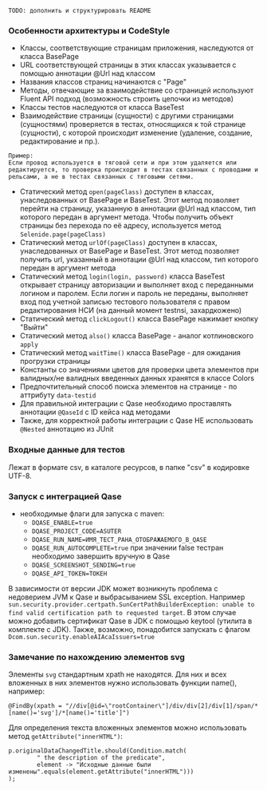 ```
TODO: дополнить и структурировать README
```

<h3> Особенности архитектуры и CodeStyle </h3>

* Классы, соответствующие страницам приложения, наследуются от класса BasePage
* URL соответствующей страницы в этих классах указывается с помощью аннотации @Url над классом
* Названия классов страниц начинаются с "Page"
* Методы, отвечающие за взаимодействие со страницей используют Fluent API подход (возможность строить цепочки из методов)
* Классы тестов наследуются от класса BaseTest
* Взаимодействие страницы (сущности) с другими страницами (сущностями) проверяется в тестах, относящихся
к той странице (сущности), с которой происходит изменение (удаление, создание, редактирование и пр.).
```
Пример:
Если провод используется в тяговой сети и при этом удаляется или редактируется, то проверка происходит в тестах связанных с проводами и
рельсами, а не в тестах связанных с тяговыми сетями.
```
* Статический метод ```open(pageClass)``` доступен в классах, унаследованных от BasePage и BaseTest.
Этот метод позволяет перейти на страницу, указанную в аннотации @Url над классом, тип которого передан в аргумент метода.
Чтобы получить объект страницы без перехода по её адресу, используется метод ```Selenide.page(pageClass)```
* Статический метод ```urlOf(pageClass)``` доступен в классах, унаследованных от BasePage и BaseTest. Этот метод позволяет
получить url, указанный в аннотации @Url над классом, тип которого передан в аргумент метода
* Статический метод ```login(login, password)``` класса BaseTest открывает страницу авторизации и выполняет вход
с переданными логином и паролем. Если логин и пароль не переданы, выполняет вход под учетной записью тестового
пользователя с правом редактирования НСИ (на данный момент testnsi, захардкожено)
* Статический метод ```clickLogout()``` класса BasePage нажимает кнопку "Выйти"
* Статический метод ```also()``` класса BasePage - аналог котлиновского ```apply```
* Статический метод ```waitTime()``` класса BasePage - для ожидания прогрузки страницы
* Константы со значениями цветов для проверки цвета элементов при валидных/не валидных введенных данных хранятся в классе Colors
* Предпочтительный способ поиска элементов на странице - по аттрибуту ```data-testid```
* Для правильной интеграции с Qase необходимо проставлять аннотации ```@QaseId``` с ID кейса над методами
* Также, для корректной работы интеграции с Qase НЕ использовать `@Nested` аннотацию из JUnit


<h3> Входные данные для тестов </h3>
Лежат в формате csv, в каталоге ресурсов, в папке "csv" в кодировке UTF-8.

<h3> Запуск с интеграцией Qase </h3>

* необходимые флаги для запуска с maven:
  * `DQASE_ENABLE=true`
  * `DQASE_PROJECT_CODE=ASUTER`
  * `DQASE_RUN_NAME=ИМЯ_ТЕСТ_РАНА_ОТОБРАЖАЕМОГО_В_QASE`
  * `DQASE_RUN_AUTOCOMPLETE=true` при значении false тестран необходимо завершить вручную в Qase
  * `DQASE_SCREENSHOT_SENDING=true`
  * `DQASE_API_TOKEN=ТОКЕН`

В зависимости от версии JDK может возникнуть проблема с недоверием JVM к Qase и выбрасыванием SSL exception. Например
`sun.security.provider.certpath.SunCertPathBuilderException: unable to find valid certification path to requested target`.
В этом случае можно добавить сертификат Qase в JDK с помощью keytool (утилита в комплекте с JDK).
Также, возможно, понадобится запускать с флагом `Dcom.sun.security.enableAIAcaIssuers=true`

<h3>Замечание по нахождению элементов svg</h3>

Элементы `svg` стандартным xpath не находятся. Для них и всех вложенных в них элементов нужно использовать функции name(), 
например:
```
@FindBy(xpath = "//div[@id=\"rootContainer\"]/div/div[2]/div[1]/span/*[name()='svg']/*[name()='title']")
```
Для определения текста вложенных элементов можно использовать метод `getAttribute("innerHTML")`:
```
p.originalDataChangedTitle.should(Condition.match(
        " the description of the predicate",
        element -> "Исходные данные были изменены".equals(element.getAttribute("innerHTML")))
);
```
